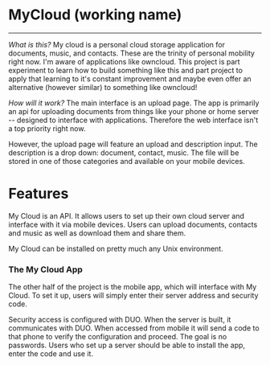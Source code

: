 # MyCloud (working name)
---------------------------------

_What is this?_
My cloud is a personal cloud storage application for documents, music, and contacts. These are the trinity of personal mobility right now. I'm aware of applications like owncloud. This project is part experiment to learn how to build something like this and part project to apply that learning to it's constant improvement and maybe even offer an alternative (however similar) to something like owncloud!

_How will it work?_
The main interface is an upload page. The app is primarily an api for uploading documents from things like your phone or home server -- designed to interface with applications. Therefore the web interface isn't a top priority right now. 

However, the upload page will feature an upload and description input. The description is a drop down: document, contact, music. The file will be stored in one of those categories and available on your mobile devices.

# Features

My Cloud is an API. It allows users to set up their own cloud server and interface with it via mobile devices. Users can upload documents, contacts and music as well as download them and share them.

My Cloud can be installed on pretty much any Unix environment.

### The My Cloud App

The other half of the project is the mobile app, which will interface with My Cloud. To set it up, users will simply enter their server address and security code.

Security access is configured with DUO. When the server is built, it communicates with DUO. When accessed from mobile it will send a code to that phone to verify the configuration and proceed. The goal is no passwords. Users who set up a server should be able to install the app, enter the code and use it.